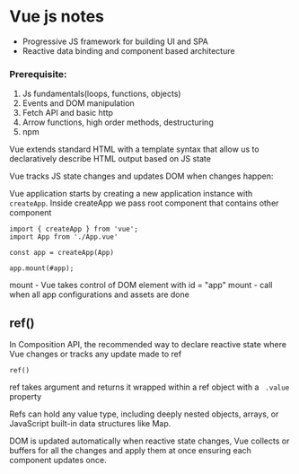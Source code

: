 # Vue js notes

- Progressive JS framework for building UI and SPA
- Reactive data binding and component based architecture

### Prerequisite:
1. Js fundamentals(loops, functions, objects)
2. Events and DOM manipulation
3. Fetch API and basic http
4. Arrow functions, high order methods, destructuring
5. npm

Vue extends standard HTML with a template syntax that allow us to declaratively describe HTML output based on JS state

Vue tracks JS state changes and updates DOM when changes happen:

Vue application starts by creating a new application instance with <code>createApp</code>. Inside createApp we pass root component that contains other component

```
import { createApp } from 'vue';
import App from './App.vue'

const app = createApp(App)

app.mount(#app);
```

mount - Vue takes control of DOM element with id = "app"
mount - call when all app configurations and assets are done


## ref()

In Composition API, the recommended way to declare reactive state where Vue changes or tracks any update made to ref 
```
ref()
```

ref takes argument and returns it wrapped within a ref object with a <code> .value </code> property

Refs can hold any value type, including deeply nested objects, arrays, or JavaScript built-in data structures like Map.

DOM is updated automatically when reactive state changes, Vue collects or buffers for all the changes and apply them at once ensuring each component updates once.